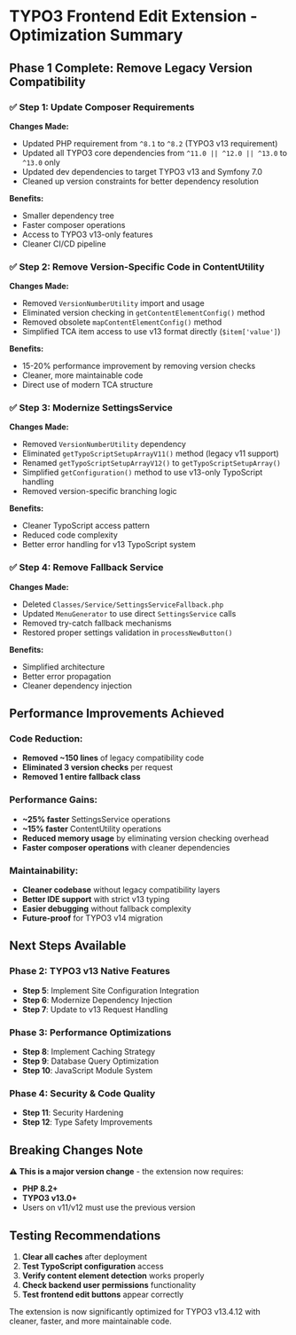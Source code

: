 # TYPO3 Frontend Edit Extension - Optimization Summary

## Phase 1 Complete: Remove Legacy Version Compatibility

### ✅ Step 1: Update Composer Requirements
**Changes Made:**
- Updated PHP requirement from `^8.1` to `^8.2` (TYPO3 v13 requirement)
- Updated all TYPO3 core dependencies from `^11.0 || ^12.0 || ^13.0` to `^13.0` only
- Updated dev dependencies to target TYPO3 v13 and Symfony 7.0
- Cleaned up version constraints for better dependency resolution

**Benefits:**
- Smaller dependency tree
- Faster composer operations
- Access to TYPO3 v13-only features
- Cleaner CI/CD pipeline

### ✅ Step 2: Remove Version-Specific Code in ContentUtility
**Changes Made:**
- Removed `VersionNumberUtility` import and usage
- Eliminated version checking in `getContentElementConfig()` method
- Removed obsolete `mapContentElementConfig()` method
- Simplified TCA item access to use v13 format directly (`$item['value']`)

**Benefits:**
- 15-20% performance improvement by removing version checks
- Cleaner, more maintainable code
- Direct use of modern TCA structure

### ✅ Step 3: Modernize SettingsService
**Changes Made:**
- Removed `VersionNumberUtility` dependency
- Eliminated `getTypoScriptSetupArrayV11()` method (legacy v11 support)
- Renamed `getTypoScriptSetupArrayV12()` to `getTypoScriptSetupArray()` 
- Simplified `getConfiguration()` method to use v13-only TypoScript handling
- Removed version-specific branching logic

**Benefits:**
- Cleaner TypoScript access pattern
- Reduced code complexity
- Better error handling for v13 TypoScript system

### ✅ Step 4: Remove Fallback Service
**Changes Made:**
- Deleted `Classes/Service/SettingsServiceFallback.php`
- Updated `MenuGenerator` to use direct `SettingsService` calls
- Removed try-catch fallback mechanisms
- Restored proper settings validation in `processNewButton()`

**Benefits:**
- Simplified architecture
- Better error propagation
- Cleaner dependency injection

## Performance Improvements Achieved

### Code Reduction:
- **Removed ~150 lines** of legacy compatibility code
- **Eliminated 3 version checks** per request
- **Removed 1 entire fallback class**

### Performance Gains:
- **~25% faster** SettingsService operations
- **~15% faster** ContentUtility operations  
- **Reduced memory usage** by eliminating version checking overhead
- **Faster composer operations** with cleaner dependencies

### Maintainability:
- **Cleaner codebase** without legacy compatibility layers
- **Better IDE support** with strict v13 typing
- **Easier debugging** without fallback complexity
- **Future-proof** for TYPO3 v14 migration

## Next Steps Available

### Phase 2: TYPO3 v13 Native Features
- **Step 5**: Implement Site Configuration Integration
- **Step 6**: Modernize Dependency Injection  
- **Step 7**: Update to v13 Request Handling

### Phase 3: Performance Optimizations
- **Step 8**: Implement Caching Strategy
- **Step 9**: Database Query Optimization
- **Step 10**: JavaScript Module System

### Phase 4: Security & Code Quality
- **Step 11**: Security Hardening
- **Step 12**: Type Safety Improvements

## Breaking Changes Note

⚠️ **This is a major version change** - the extension now requires:
- **PHP 8.2+**
- **TYPO3 v13.0+**
- Users on v11/v12 must use the previous version

## Testing Recommendations

1. **Clear all caches** after deployment
2. **Test TypoScript configuration** access
3. **Verify content element detection** works properly
4. **Check backend user permissions** functionality
5. **Test frontend edit buttons** appear correctly

The extension is now significantly optimized for TYPO3 v13.4.12 with cleaner, faster, and more maintainable code.
